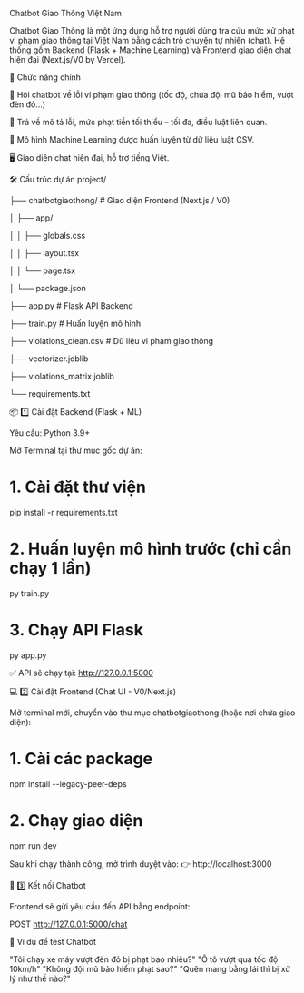 Chatbot Giao Thông Việt Nam

Chatbot Giao Thông là một ứng dụng hỗ trợ người dùng tra cứu mức xử phạt vi phạm giao thông tại Việt Nam bằng cách trò chuyện tự nhiên (chat). Hệ thống gồm Backend (Flask + Machine Learning) và Frontend giao diện chat hiện đại (Next.js/V0 by Vercel).

🚦 Chức năng chính

💬 Hỏi chatbot về lỗi vi phạm giao thông (tốc độ, chưa đội mũ bảo hiểm, vượt đèn đỏ…)

📎 Trả về mô tả lỗi, mức phạt tiền tối thiểu – tối đa, điều luật liên quan.

🤖 Mô hình Machine Learning được huấn luyện từ dữ liệu luật CSV.

🖥️ Giao diện chat hiện đại, hỗ trợ tiếng Việt.

🛠 Cấu trúc dự án
project/

├── chatbotgiaothong/        # Giao diện Frontend (Next.js / V0)

│   ├── app/

│   │   ├── globals.css

│   │   ├── layout.tsx

│   │   └── page.tsx

│   └── package.json

├── app.py                   # Flask API Backend

├── train.py                 # Huấn luyện mô hình

├── violations_clean.csv     # Dữ liệu vi phạm giao thông

├── vectorizer.joblib

├── violations_matrix.joblib

└── requirements.txt

📦 1️⃣ Cài đặt Backend (Flask + ML)

Yêu cầu: Python 3.9+

Mở Terminal tại thư mục gốc dự án:

# 1. Cài đặt thư viện
pip install -r requirements.txt

# 2. Huấn luyện mô hình trước (chỉ cần chạy 1 lần)
py train.py

# 3. Chạy API Flask
py app.py


✅ API sẽ chạy tại: http://127.0.0.1:5000

💻 2️⃣ Cài đặt Frontend (Chat UI - V0/Next.js)

Mở terminal mới, chuyển vào thư mục chatbotgiaothong (hoặc nơi chứa giao diện):

# 1. Cài các package
npm install --legacy-peer-deps

# 2. Chạy giao diện
npm run dev


Sau khi chạy thành công, mở trình duyệt vào:
👉 http://localhost:3000

🔗 3️⃣ Kết nối Chatbot

Frontend sẽ gửi yêu cầu đến API bằng endpoint:

POST http://127.0.0.1:5000/chat

🧪 Ví dụ để test Chatbot

"Tôi chạy xe máy vượt đèn đỏ bị phạt bao nhiêu?"
"Ô tô vượt quá tốc độ 10km/h"
"Không đội mũ bảo hiểm phạt sao?"
"Quên mang bằng lái thì bị xử lý như thế nào?"

